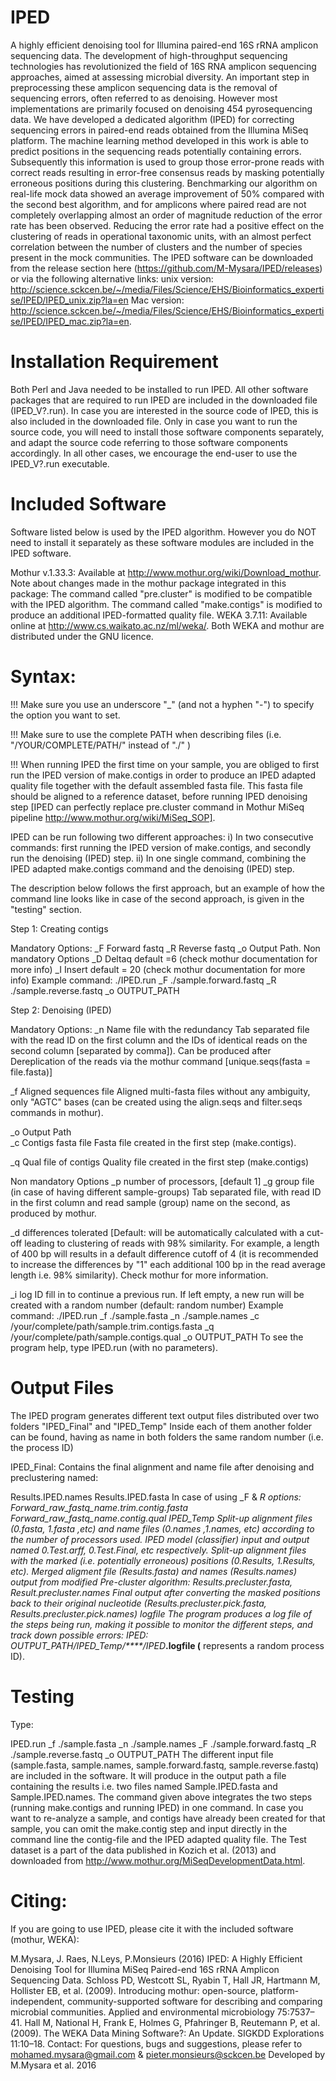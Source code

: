 # IPED
A highly efficient denoising tool for Illumina paired-end 16S rRNA amplicon sequencing data.
The development of high-throughput sequencing technologies has revolutionized the field of 16S RNA amplicon sequencing approaches, aimed at assessing microbial diversity. An important step in preprocessing these amplicon sequencing data is the removal of sequencing errors, often referred to as denoising. However most implementations are primarily focused on denoising 454 pyrosequencing data. We have developed a dedicated algorithm (IPED) for correcting sequencing errors in paired-end reads obtained from the Illumina MiSeq platform. The machine learning method developed in this work is able to predict positions in the sequencing reads potentially containing errors. Subsequently this information is used to group those error-prone reads with correct reads resulting in error-free consensus reads by masking potentially erroneous positions during this clustering. Benchmarking our algorithm on real-life mock data showed an average improvement of 50% compared with the second best algorithm, and for amplicons where paired read are not completely overlapping almost an order of magnitude reduction of the error rate has been observed. Reducing the error rate had a positive effect on the clustering of reads in operational taxonomic units, with an almost perfect correlation between the number of clusters and the number of species present in the mock communities. The IPED software can be downloaded from the release section here (https://github.com/M-Mysara/IPED/releases) or via the following alternative links: 
    unix version: http://science.sckcen.be/~/media/Files/Science/EHS/Bioinformatics_expertise/IPED/IPED_unix.zip?la=en
    Mac version: http://science.sckcen.be/~/media/Files/Science/EHS/Bioinformatics_expertise/IPED/IPED_mac.zip?la=en.
# Installation Requirement
Both Perl and Java needed to be installed to run IPED. All other software packages that are required to run IPED are included in the downloaded file (IPED_V?.run). In case you are interested in the source code of IPED, this is also included in the downloaded file. Only in case you want to run the source code, you will need to install those software components separately, and adapt the source code referring to those software components accordingly. In all other cases, we encourage the end-user to use the IPED_V?.run executable.

# Included Software
Software listed below is used by the IPED algorithm. However you do NOT need to install it separately as these software modules are included in the IPED software.

Mothur v.1.33.3:
 Available at http://www.mothur.org/wiki/Download_mothur. 
 Note about changes made in the mothur package integrated in this package:
 The command called "pre.cluster" is modified to be compatible with the IPED algorithm.
 The command called "make.contigs" is modified to produce an additional IPED-formatted quality file.
WEKA 3.7.11: 
 Available online at http://www.cs.waikato.ac.nz/ml/weka/.
Both WEKA and mothur are distributed under the GNU licence.
# Syntax:
!!! Make sure you use an underscore "_" (and not a hyphen "-") to specify the option you want to set.

!!! Make sure to use the complete PATH when describing files (i.e. "/YOUR/COMPLETE/PATH/" instead of "./" )

!!! When running IPED the first time on your sample, you are obliged to first run the IPED version of make.contigs in order to produce an IPED adapted quality file together with the default assembled fasta file. This fasta file should be aligned to a reference dataset, before running IPED denoising step [IPED can perfectly replace pre.cluster command in Mothur MiSeq pipeline http://www.mothur.org/wiki/MiSeq_SOP].  

IPED can be run following two different approaches:
i) In two consecutive commands: first running the IPED version of make.contigs, and secondly run the denoising (IPED) step.
ii) In one single command, combining the IPED adapted make.contigs command and the denoising (IPED) step.

The description below follows the first approach, but an example of how the command line looks like in case of the second approach, is given in the "testing" section.

Step 1: Creating contigs

Mandatory Options:
_F Forward fastq
_R Reverse fastq
_o Output Path.
Non mandatory Options
_D Deltaq default =6 (check mothur documentation for more info)
_I Insert default = 20 (check mothur documentation for more info)
Example command: ./IPED.run _F ./sample.forward.fastq _R ./sample.reverse.fastq _o OUTPUT_PATH

Step 2: Denoising (IPED)

Mandatory Options:
_n Name file with the redundancy
Tab separated file with the read ID on the first column and the IDs of identical reads on the second column [separated by comma]).
Can be produced after Dereplication of the reads via the mothur command [unique.seqs(fasta = file.fasta)]

_f Aligned sequences file
Aligned multi-fasta files without any ambiguity, only "AGTC" bases (can be created using the align.seqs and filter.seqs commands in mothur).

_o Output Path              
_c Contigs fasta file
Fasta file created in the first step (make.contigs).

_q Qual file of contigs
Quality file created in the first step (make.contigs)

Non mandatory Options
_p number of processors, [default 1]
_g group file (in case of having different sample-groups)
 Tab separated file, with read ID in the first column and read sample (group) name on the second, as produced by mothur.

_d differences tolerated
[Default: will be automatically calculated with a cut-off leading to clustering of reads with 98% similarity. For example, a length of 400 bp will results in a default difference cutoff of 4 (it is recommended to increase the differences by "1" each additional 100 bp in the read average length i.e. 98% similarity). Check mothur for more information.

_i log ID
fill in to continue a previous run. If left empty, a new run will be created with a random number (default: random number)
Example command: ./IPED.run _f ./sample.fasta _n ./sample.names _c /your/complete/path/sample.trim.contigs.fasta _q /your/complete/path/sample.contigs.qual _o OUTPUT_PATH
To see the program help, type IPED.run (with no parameters).

# Output Files
The IPED program generates different text output files distributed over two folders "IPED_Final" and "IPED_Temp"
Inside each of them another folder can be found, having as name in both folders the same random number (i.e. the process ID)

IPED_Final:
Contains the final alignment and name file after denoising and preclustering named:

  Results.IPED.names
  Results.IPED.fasta
  In case of using _F & _R options:
    Forward_raw_fastq_name.trim.contig.fasta
    Forward_raw_fastq_name.contig.qual
IPED_Temp
Split-up alignment files 
  (0.fasta, 1.fasta ,etc) and name files (0.names ,1.names, etc) according to the number of processors used.
IPED model (classifier) input and output named 0.Test.arff, 0.Test.Final, etc respectively.
Split-up alignment files with the marked (i.e. potentially erroneous) positions (0.Results, 1.Results, etc).
Merged aligment file (Results.fasta) and names (Results.names)
output from modified Pre-cluster algorithm: Results.precluster.fasta, Result.precluster.names
Final output after converting the masked positions back to their original nucleotide (Results.precluster.pick.fasta, Results.precluster.pick.names)
logfile
The program produces a log file of the steps being run, making it possible to monitor the different steps, and track down possible errors:
IPED: OUTPUT_PATH/IPED_Temp/****/IPED_****.logfile 
(**** represents a random process ID).

# Testing
Type:

IPED.run _f ./sample.fasta _n ./sample.names _F ./sample.forward.fastq _R ./sample.reverse.fastq _o OUTPUT_PATH
The different input file (sample.fasta, sample.names, sample.forward.fastq, sample.reverse.fastq) are included in the software. It will produce in the output path a file containing the results i.e. two files named Sample.IPED.fasta and Sample.IPED.names. The command given above integrates the two steps (running make.contigs and running IPED) in one command. In case you want to re-analyze a sample, and contigs have already been created for that sample, you can omit the make.contig step and input directly in the command line the contig-file and the IPED adapted quality file. The Test dataset is a part of the data published in Kozich et al. (2013)  and downloaded from http://www.mothur.org/MiSeqDevelopmentData.html.
# Citing:
If you are going to use IPED, please cite it with the included software (mothur, WEKA):

M.Mysara, J. Raes, N.Leys, P.Monsieurs (2016) IPED: A Highly Efficient Denoising Tool for Illumina MiSeq Paired-end 16S rRNA Amplicon Sequencing Data.
Schloss PD, Westcott SL, Ryabin T, Hall JR, Hartmann M, Hollister EB, et al. (2009). Introducing mothur: open-source, platform-independent, community-supported software for describing and comparing microbial communities. Applied and environmental microbiology 75:7537–41.
Hall M, National H, Frank E, Holmes G, Pfahringer B, Reutemann P, et al. (2009). The WEKA Data Mining Software?: An Update. SIGKDD Explorations 11:10–18.
Contact:
For questions, bugs and suggestions, please refer to mohamed.mysara@gmail.com & pieter.monsieurs@sckcen.be
Developed by M.Mysara et al. 2016
